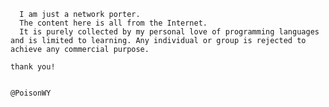       I am just a network porter. 
      The content here is all from the Internet. 
      It is purely collected by my personal love of programming languages and is limited to learning. Any individual or group is rejected to achieve any commercial purpose.
                                                                                                 thank you!

                                                                                                                   @PoisonWY
